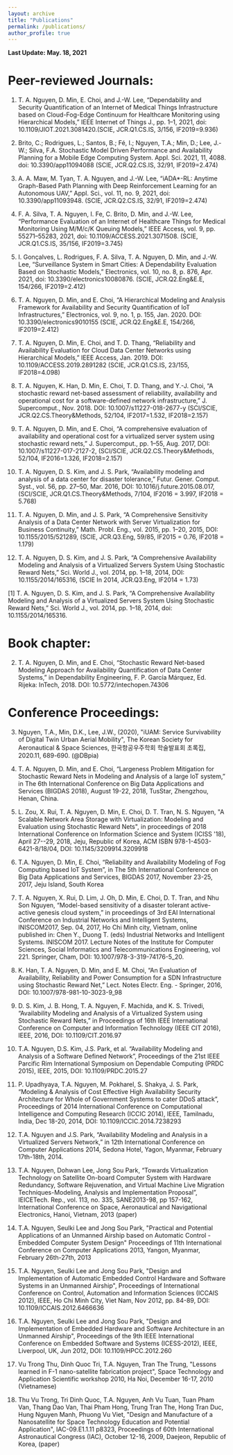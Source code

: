 ```yaml
---
layout: archive
title: "Publications"
permalink: /publications/
author_profile: true
---
```


__Last Update: May. 18, 2021__

# Peer-reviewed Journals:

1. T. A. Nguyen, D. Min, E. Choi, and J.-W. Lee, “Dependability and Security Quantification of an Internet of Medical Things Infrastructure based on Cloud-Fog-Edge Continuum for Healthcare Monitoring using Hierarchical Models,” IEEE Internet of Things J., pp. 1–1, 2021, doi: 10.1109/JIOT.2021.3081420.(SCIE, JCR.Q1.CS.IS, 3/156, IF2019=9.936)

1. Brito, C.; Rodrigues, L.; Santos, B.; Fé, I.; Nguyen, T.A.; Min, D.; Lee, J.-W.; Silva, F.A. Stochastic Model Driven Performance and Availability Planning for a Mobile Edge Computing System. Appl. Sci. 2021, 11, 4088. doi: 10.3390/app11094088 (SCIE, JCR.Q2.CS.IS, 32/91, IF2019=2.474)

1. A. A. Maw, M. Tyan, T. A. Nguyen, and J.-W. Lee, “iADA*-RL: Anytime Graph-Based Path Planning with Deep Reinforcement Learning for an Autonomous UAV,” Appl. Sci., vol. 11, no. 9, 2021, doi: 10.3390/app11093948. (SCIE, JCR.Q2.CS.IS, 32/91, IF2019=2.474)

1. F. A. Silva, T. A. Nguyen, I. Fe, C. Brito, D. Min, and J.-W. Lee, “Performance Evaluation of an Internet of Healthcare Things for Medical Monitoring Using M/M/c/K Queuing Models,” IEEE Access, vol. 9, pp. 55271–55283, 2021, doi: 10.1109/ACCESS.2021.3071508. (SCIE, JCR.Q1.CS.IS, 35/156, IF2019=3.745)

1. I. Gonçalves, L. Rodrigues, F. A. Silva, T. A. Nguyen, D. Min, and J.-W. Lee, “Surveillance System in Smart Cities: A Dependability Evaluation Based on Stochastic Models,” Electronics, vol. 10, no. 8, p. 876, Apr. 2021, doi: 10.3390/electronics10080876. (SCIE, JCR.Q2.Eng&E.E, 154/266, IF2019=2.412)

1. T. A. Nguyen, D. Min, and E. Choi, “A Hierarchical Modeling and Analysis Framework for Availability and Security Quantification of IoT Infrastructures,” Electronics, vol. 9, no. 1, p. 155, Jan. 2020. DOI: 10.3390/electronics9010155 (SCIE, JCR.Q2.Eng&E.E, 154/266, IF2019=2.412)

1. T. A. Nguyen, D. Min, E. Choi, and T. D. Thang, “Reliability and Availability Evaluation for Cloud Data Center Networks using Hierarchical Models​,” IEEE Access, Jan. 2019. DOI: 10.1109/ACCESS.2019.2891282 (SCIE, JCR.Q1.CS.IS, 23/155, IF2018=4.098)

1. T. A. Nguyen, K. Han, D. Min, E. Choi, T. D. Thang, and Y.-J. Choi, “A stochastic reward net-based assessment of reliability, availability and operational cost for a software-defined network infrastructure,” J. Supercomput., Nov. 2018. DOI: 10.1007/s11227-018-2677-y (SCI/SCIE, JCR.Q2.CS.Theory&Methods, 52/104, IF2017=1.532, IF2018=2.157)

1. T. A. Nguyen, D. Min, and E. Choi, “A comprehensive evaluation of availability and operational cost for a virtualized server system using stochastic reward nets,” J. Supercomput., pp. 1–55, Aug. 2017, DOI: 10.1007/s11227-017-2127-2, (SCI/SCIE, JCR.Q2.CS.Theory&Methods, 52/104, IF2016=1.326, IF2018=2.157)

1. T. A. Nguyen, D. S. Kim, and J. S. Park, “Availability modeling and analysis of a data center for disaster tolerance,” Futur. Gener. Comput. Syst., vol. 56, pp. 27–50, Mar. 2016, DOI: 10.1016/j.future.2015.08.017, (SCI/SCIE, JCR.Q1.CS.Theory&Methods, 7/104, IF2016 = 3.997, IF2018 = 5.768)

1. T. A. Nguyen, D. Min, and J. S. Park, “A Comprehensive Sensitivity Analysis of a Data Center Network with Server Virtualization for Business Continuity,” Math. Probl. Eng., vol. 2015, pp. 1–20, 2015, DOI: 10.1155/2015/521289, (SCIE, JCR.Q3.Eng, 59/85, IF2015 = 0.76, IF2018 = 1.179)

1. T. A. Nguyen, D. S. Kim, and J. S. Park, “A Comprehensive Availability Modeling and Analysis of a Virtualized Servers System Using Stochastic Reward Nets,” Sci. World J., vol. 2014, pp. 1–18, 2014, DOI: 10.1155/2014/165316, (SCIE In 2014, JCR.Q3.Eng, IF2014 = 1.73)

[1] T. A. Nguyen, D. S. Kim, and J. S. Park, “A Comprehensive Availability Modeling and Analysis of a Virtualized Servers System Using Stochastic Reward Nets,” Sci. World J., vol. 2014, pp. 1–18, 2014, doi: 10.1155/2014/165316.

# Book chapter:

2. T. A. Nguyen, D. Min, and E. Choi, “Stochastic Reward Net-based Modeling Approach for Availability Quantification of Data Center Systems,” in Dependability Engineering, F. P. García Márquez, Ed. Rijeka: InTech, 2018. DOI: 10.5772/intechopen.74306

# Conference Proceedings:

3. Nguyen, T.A., Min, D.K., Lee, J.W., (2020),  "iUAM: Service Survivability of Digital Twin Urban Aerial Mobility", The Korean Society for Aeronautical & Space Sciences, 한국항공우주학회 학술발표회 초록집, 2020.11, 689-690. (@DBpia)

3. T. A. Nguyen, D. Min, and E. Choi, “Largeness Problem Mitigation for Stochastic Reward Nets in Modeling and Analysis of a large IoT system,” in The 6th International Conference on Big Data Applications and Services (BIGDAS 2018), August 19-22, 2018, TusStar, Zhengzhou, Henan, China.

3. ​L. Zou, X. Rui, T. A. Nguyen, D. Min, E. Choi, D. T. Tran, N. S. Nguyen, "A Scalable Network Area Storage with Virtualization: Modeling and Evaluation using Stochastic Reward Nets", in proceedings of 2018 International Conference on Information Science and System (ICISS '18), April 27--29, 2018, Jeju, Republic of Korea, ACM ISBN 978-1-4503-6421-8/18/04, DOI: 10.1145/3209914.3209918 

3. T.A. Nguyen, D. Min, E. Choi, “Reliability and Availability Modeling of Fog Computing based IoT System”, in The 5th International Conference on Big Data Applications and Services, BIGDAS 2017, November 23-25, 2017, Jeju Island, South Korea

3. T. A. Nguyen, X. Rui, D. Lim, J. Oh, D. Min, E. Choi, D. T. Tran, and Nhu Son Nguyen, “Model-based sensitivity of a disaster tolerant active-active genesis cloud system,” in proceedings of 3rd EAI International Conference on Industrial Networks and Intelligent Systems, INISCOM2017, Sep. 04, 2017, Ho Chi Minh city, Vietnam, online published in: Chen Y., Duong T. (eds) Industrial Networks and Intelligent Systems. INISCOM 2017. Lecture Notes of the Institute for Computer Sciences, Social Informatics and Telecommunications Engineering, vol 221. Springer, Cham, DOI: 10.1007/978-3-319-74176-5_20.

3. K. Han, T. A. Nguyen, D. Min, and E. M. Choi, “An Evaluation of Availability, Reliability and Power Consumption for a SDN Infrastructure using Stochastic Reward Net,” Lect. Notes Electr. Eng. - Springer, 2016, DOI: 10.1007/978-981-10-3023-9_98

3. D. S. Kim, J. B. Hong, T. A. Nguyen, F. Machida, and K. S. Trivedi, “Availability Modeling and Analysis of a Virtualized System using Stochastic Reward Nets,” in Proceedings of 16th IEEE International Conference on Computer and Information Technology (IEEE CIT 2016), IEEE, 2016, DOI: 10.1109/CIT.2016.97

3. T.A. Nguyen, D.S. Kim, J.S. Park, et al.  “Availability Modeling and Analysis of a Software Defined Network”, Proceedings of the 21st IEEE Parcific Rim International Symposium on Dependable Computing (PRDC 2015), IEEE, 2015, DOI: 10.1109/PRDC.2015.27

3. P. Upadhyaya, T.A. Nguyen, M. Pokharel, S. Shakya, J. S. Park, “Modeling & Analysis of Cost Effective High Availability Security Architecture for Whole of Government Systems to cater DDoS attack”, Proceedings of 2014 International Conference on Computational Intelligence and Computing Research (ICCIC 2014), IEEE, Tamilnadu, India, Dec 18-20, 2014, DOI: 10.1109/ICCIC.2014.7238293

3. T.A. Nguyen and J.S. Park, “Availability Modeling and Analysis in a Virtualized Servers Network,” in 12th International Conference on Computer Applications 2014, Sedona Hotel, Yagon, Myanmar, February 17th-18th, 2014.

3. T.A. Nguyen, Dohwan Lee, Jong Sou Park, “Towards Virtualization Technology on Satellite On-board Computer System with Hardware Redundancy, Software Rejuvenation, and Virtual Machine Live Migration Techniques-Modeling, Analysis and Implementation Proposal”, IEICETech. Rep., vol. 113, no. 335, SANE2013-98, pp 157-162, International Conference on Space, Aeronautical and Navigational Electronics, Hanoi, Vietnam, 2013 (paper)

3. T.A. Nguyen, Seulki Lee and Jong Sou Park, "Practical and Potential Applications of an Unmanned Airship based on Automatic Control - Embedded Computer System Design" Proceedings of 11th International Conference on Computer Applications 2013, Yangon, Myanmar, February 26th-27th, 2013

3. T.A. Nguyen, Seulki Lee and Jong Sou Park, "Design and Implementation of Automatic Embedded Control Hardware and Software Systems in an Unmanned Airship", Proceedings of International Conference on Control, Automation and Information Sciences (ICCAIS 2012), IEEE, Ho Chi Minh City, Viet Nam, Nov 2012, pp. 84-89, DOI: 10.1109/ICCAIS.2012.6466636

3. T.A. Nguyen, Seulki Lee and Jong Sou Park, "Design and Implementation of Embedded Hardware and Software Architecture in an Unmanned Airship", Proceedings of the 9th IEEE International Conference on Embedded Software and Systems (ICESS-2012), IEEE, Liverpool, UK, Jun 2012, DOI: 10.1109/HPCC.2012.260

3. Vu Trong Thu, Dinh Quoc Tri, T.A. Nguyen, Tran The Trung, "Lessons learned in F-1 nano-satellite fabrication project", Space Technology and Application Scientific workshop 2010, Ha Noi, December 16-17, 2010 (Vietnamese)

3. Thu Vu Trong, Tri Dinh Quoc, T.A. Nguyen, Anh Vu Tuan, Tuan Pham Van, Thang Dao Van, Thai Pham Hong, Trung Tran The, Hong Tran Duc, Hung Nguyen Manh, Phuong Vu Viet, "Design and Manufacture of a Nanosatellite for Space Technology Education and Potential Application", IAC-09.E1.1.11 p8323, Proceedings of 60th International Astronautical Congress (IAC), October 12-16, 2009, Daejeon, Republic of Korea, (paper)